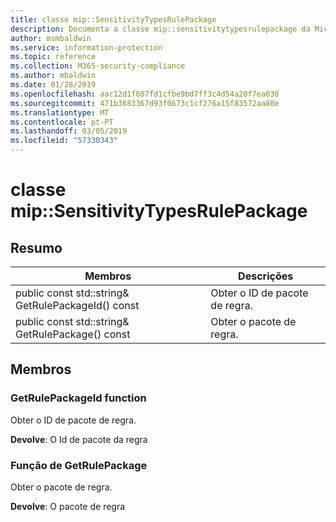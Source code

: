 ```yaml
---
title: classe mip::SensitivityTypesRulePackage
description: Documenta a classe mip::sensitivitytypesrulepackage da Microsoft Information Protection (MIP) SDK.
author: msmbaldwin
ms.service: information-protection
ms.topic: reference
ms.collection: M365-security-compliance
ms.author: mbaldwin
ms.date: 01/28/2019
ms.openlocfilehash: aac12d1f607fd1cfbe9bd7ff3c4d54a20f7ea038
ms.sourcegitcommit: 471b3683367d93f0673c1cf276a15f83572aa80e
ms.translationtype: MT
ms.contentlocale: pt-PT
ms.lasthandoff: 03/05/2019
ms.locfileid: "57330343"
---
```

# <a name="class-mipsensitivitytypesrulepackage"></a>classe mip::SensitivityTypesRulePackage 
  
## <a name="summary"></a>Resumo
 Membros                        | Descrições                                
--------------------------------|---------------------------------------------
public const std::string& GetRulePackageId() const  |  Obter o ID de pacote de regra.
public const std::string& GetRulePackage() const  |  Obter o pacote de regra.
  
## <a name="members"></a>Membros
  
### <a name="getrulepackageid-function"></a>GetRulePackageId function
Obter o ID de pacote de regra.

  
**Devolve**: O Id de pacote da regra
  
### <a name="getrulepackage-function"></a>Função de GetRulePackage
Obter o pacote de regra.

  
**Devolve**: O pacote de regra
